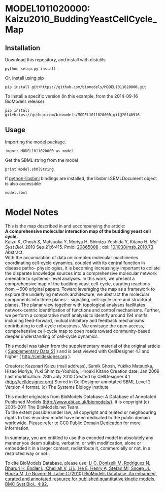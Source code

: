 # MODEL1011020000: Kaizu2010_BuddingYeastCellCycle_Map

## Installation

Download this repository, and install with distutils

`python setup.py install`

Or, install using pip

`pip install git+https://github.com/biomodels/MODEL1011020000.git`

To install a specific version (in this example, from the 2014-09-16 BioModels release)

`pip install git+https://github.com/biomodels/MODEL1011020000.git@20140916`

## Usage

Importing the model package.

`import MODEL1011020000 as model`

Get the SBML string from the model

`print model.sbmlString`

If [python-libsbml](https://pypi.python.org/pypi/python-libsbml) bindings are
installed, the libsbml.SBMLDocument object is also accessible

`model.sbml`


# Model Notes


This is the map described in and accompanying the article:  
**A comprehensive molecular interaction map of the budding yeast cell cycle.**   
Kaizu K, Ghosh S, Matsuoka Y, Moriya H, Shimizu-Yoshida Y, Kitano H. _Mol Syst
Biol._ 2010 Sep 21;6:415. Pmid:
[20865008](http://www.ncbi.nlm.nih.gov/pubmed/20865008) ; doi:
[10.1038/msb.2010.73](http://dx.doi.org/10.1038/msb.2010.73)  
Abstract:  
With the accumulation of data on complex molecular machineries coordinating
cell-cycle dynamics, coupled with its central function in disease patho-
physiologies, it is becoming increasingly important to collate the disparate
knowledge sources into a comprehensive molecular network amenable to systems-
level analyses. In this work, we present a comprehensive map of the budding
yeast cell-cycle, curating reactions from ∼600 original papers. Toward
leveraging the map as a framework to explore the underlying network
architecture, we abstract the molecular components into three planes--
signaling, cell-cycle core and structural planes. The planar view together
with topological analyses facilitates network-centric identification of
functions and control mechanisms. Further, we perform a comparative motif
analysis to identify around 194 motifs including feed-forward, mutual
inhibitory and feedback mechanisms contributing to cell-cycle robustness. We
envisage the open access, comprehensive cell-cycle map to open roads toward
community-based deeper understanding of cell-cycle dynamics.

This model was taken from the supplementary material of the original article (
[Supplementary Data
S1](http://www.nature.com/msb/journal/v6/n1/extref/msb201073-s1.xml) ) and is
best viewed with CellDesigner 4.1 and higher ( <http://celldesigner.org> ).

Creators: Kazunari Kaizu (mail address), Samik Ghosh, Yukiko Matsuoka, Hisao
Moriya, Yuki Shimizu-Yoshida, Hiroaki Kitano Creation date: Jan 2009 Last
modification: 28th July 2010 Created by CellDesigner 4.1
(http://celldesigner.org) Stored in CellDesigner annotated SBML Level 2
Version 4 format. (c) The Systems Biology Institute

This model originates from BioModels Database: A Database of Annotated
Published Models (http://www.ebi.ac.uk/biomodels/). It is copyright (c)
2005-2011 The BioModels.net Team.  
To the extent possible under law, all copyright and related or neighbouring
rights to this encoded model have been dedicated to the public domain
worldwide. Please refer to [CC0 Public Domain
Dedication](http://creativecommons.org/publicdomain/zero/1.0/) for more
information.

In summary, you are entitled to use this encoded model in absolutely any
manner you deem suitable, verbatim, or with modification, alone or embedded it
in a larger context, redistribute it, commercially or not, in a restricted way
or not..  
  
To cite BioModels Database, please use: [Li C, Donizelli M, Rodriguez N,
Dharuri H, Endler L, Chelliah V, Li L, He E, Henry A, Stefan MI, Snoep JL,
Hucka M, Le Novère N, Laibe C (2010) BioModels Database: An enhanced, curated
and annotated resource for published quantitative kinetic models. BMC Syst
Biol., 4:92.](http://www.ncbi.nlm.nih.gov/pubmed/20587024)


